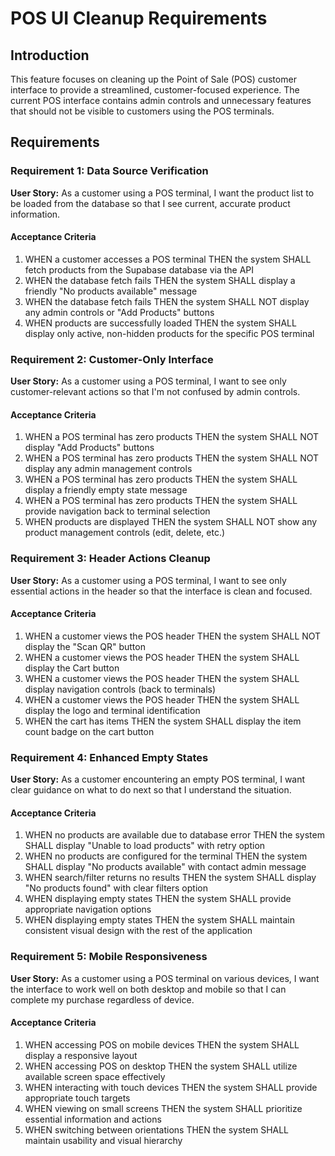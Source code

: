 # POS UI Cleanup Requirements

## Introduction

This feature focuses on cleaning up the Point of Sale (POS) customer interface to provide a streamlined, customer-focused experience. The current POS interface contains admin controls and unnecessary features that should not be visible to customers using the POS terminals.

## Requirements

### Requirement 1: Data Source Verification

**User Story:** As a customer using a POS terminal, I want the product list to be loaded from the database so that I see current, accurate product information.

#### Acceptance Criteria

1. WHEN a customer accesses a POS terminal THEN the system SHALL fetch products from the Supabase database via the API
2. WHEN the database fetch fails THEN the system SHALL display a friendly "No products available" message
3. WHEN the database fetch fails THEN the system SHALL NOT display any admin controls or "Add Products" buttons
4. WHEN products are successfully loaded THEN the system SHALL display only active, non-hidden products for the specific POS terminal

### Requirement 2: Customer-Only Interface

**User Story:** As a customer using a POS terminal, I want to see only customer-relevant actions so that I'm not confused by admin controls.

#### Acceptance Criteria

1. WHEN a POS terminal has zero products THEN the system SHALL NOT display "Add Products" buttons
2. WHEN a POS terminal has zero products THEN the system SHALL NOT display any admin management controls
3. WHEN a POS terminal has zero products THEN the system SHALL display a friendly empty state message
4. WHEN a POS terminal has zero products THEN the system SHALL provide navigation back to terminal selection
5. WHEN products are displayed THEN the system SHALL NOT show any product management controls (edit, delete, etc.)

### Requirement 3: Header Actions Cleanup

**User Story:** As a customer using a POS terminal, I want to see only essential actions in the header so that the interface is clean and focused.

#### Acceptance Criteria

1. WHEN a customer views the POS header THEN the system SHALL NOT display the "Scan QR" button
2. WHEN a customer views the POS header THEN the system SHALL display the Cart button
3. WHEN a customer views the POS header THEN the system SHALL display navigation controls (back to terminals)
4. WHEN a customer views the POS header THEN the system SHALL display the logo and terminal identification
5. WHEN the cart has items THEN the system SHALL display the item count badge on the cart button

### Requirement 4: Enhanced Empty States

**User Story:** As a customer encountering an empty POS terminal, I want clear guidance on what to do next so that I understand the situation.

#### Acceptance Criteria

1. WHEN no products are available due to database error THEN the system SHALL display "Unable to load products" with retry option
2. WHEN no products are configured for the terminal THEN the system SHALL display "No products available" with contact admin message
3. WHEN search/filter returns no results THEN the system SHALL display "No products found" with clear filters option
4. WHEN displaying empty states THEN the system SHALL provide appropriate navigation options
5. WHEN displaying empty states THEN the system SHALL maintain consistent visual design with the rest of the application

### Requirement 5: Mobile Responsiveness

**User Story:** As a customer using a POS terminal on various devices, I want the interface to work well on both desktop and mobile so that I can complete my purchase regardless of device.

#### Acceptance Criteria

1. WHEN accessing POS on mobile devices THEN the system SHALL display a responsive layout
2. WHEN accessing POS on desktop THEN the system SHALL utilize available screen space effectively
3. WHEN interacting with touch devices THEN the system SHALL provide appropriate touch targets
4. WHEN viewing on small screens THEN the system SHALL prioritize essential information and actions
5. WHEN switching between orientations THEN the system SHALL maintain usability and visual hierarchy
